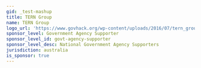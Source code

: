 ```yaml
---
gid: _test-mashup
title: TERN Group
name: TERN Group
logo_url: 'https://www.govhack.org/wp-content/uploads/2016/07/tern_group.png'
sponsor_level: Government Agency Supporter
sponsor_level_id: govt-agency-supporter
sponsor_level_desc: National Government Agency Supporters
jurisdiction: australia
is_sponsor: true
---
```

